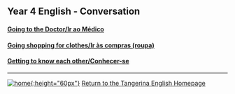 ## Year 4 English - Conversation

<!--#### [Giving and following directions/Dar e seguir indicações](https://tangerina-pt.github.io/English/GFD_D)

#### [Language of play - carnival games](https://tangerina-pt.github.io/English/Carnival_D)-->  

#### [Going to the Doctor/Ir ao Médico](https://tangerina-pt.github.io/English/GTDR_CD)

#### [Going shopping for clothes/Ir às compras (roupa)](https://tangerina-pt.github.io/English/GSH_D)

#### [Getting to know each other/Conhecer-se](https://tangerina-pt.github.io/English/GTKEO_CD)

***

[![home](https://1blockatatime.github.io/English/images/home.png){:height="60px"}](https://tangerina-pt.github.io/English) [Return to the Tangerina English Homepage](https://tangerina-pt.github.io/English)

